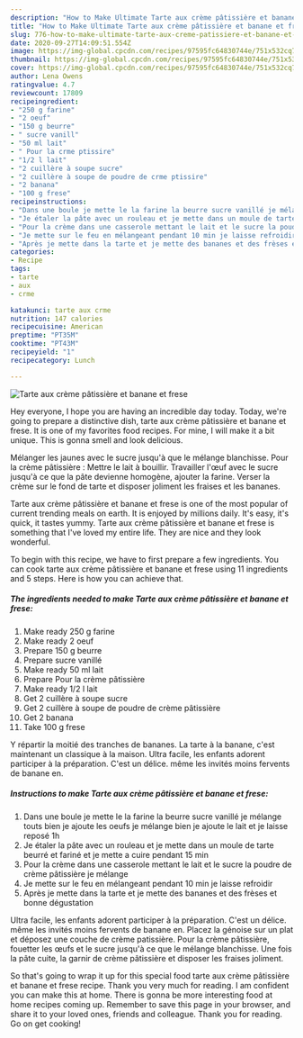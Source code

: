 ```yaml
---
description: "How to Make Ultimate Tarte aux crème pâtissière et banane et frese"
title: "How to Make Ultimate Tarte aux crème pâtissière et banane et frese"
slug: 776-how-to-make-ultimate-tarte-aux-creme-patissiere-et-banane-et-frese
date: 2020-09-27T14:09:51.554Z
image: https://img-global.cpcdn.com/recipes/97595fc64830744e/751x532cq70/tarte-aux-creme-patissiere-et-banane-et-frese-photo-principale-de-la-recette.jpg
thumbnail: https://img-global.cpcdn.com/recipes/97595fc64830744e/751x532cq70/tarte-aux-creme-patissiere-et-banane-et-frese-photo-principale-de-la-recette.jpg
cover: https://img-global.cpcdn.com/recipes/97595fc64830744e/751x532cq70/tarte-aux-creme-patissiere-et-banane-et-frese-photo-principale-de-la-recette.jpg
author: Lena Owens
ratingvalue: 4.7
reviewcount: 17809
recipeingredient:
- "250 g farine"
- "2 oeuf"
- "150 g beurre"
- " sucre vanill"
- "50 ml lait"
- " Pour la crme ptissire"
- "1/2 l lait"
- "2 cuillère à soupe sucre"
- "2 cuillère à soupe de poudre de crme ptissire"
- "2 banana"
- "100 g frese"
recipeinstructions:
- "Dans une boule je mette le la farine la beurre sucre vanillé je mélange touts bien je ajoute les oeufs je mélange bien je ajoute le lait et je laisse reposé 1h"
- "Je étaler la pâte avec un rouleau et je mette dans un moule de tarte beurré et fariné et je mette a cuire pendant 15 min"
- "Pour la crème dans une casserole mettant le lait et le sucre la poudre de crème pâtissière je mélange"
- "Je mette sur le feu en mélangeant pendant 10 min je laisse refroidir"
- "Après je mette dans la tarte et je mette des bananes et des frèses et bonne dégustation"
categories:
- Recipe
tags:
- tarte
- aux
- crme

katakunci: tarte aux crme 
nutrition: 147 calories
recipecuisine: American
preptime: "PT35M"
cooktime: "PT43M"
recipeyield: "1"
recipecategory: Lunch

---
```



![Tarte aux crème pâtissière et banane et frese](https://img-global.cpcdn.com/recipes/97595fc64830744e/751x532cq70/tarte-aux-creme-patissiere-et-banane-et-frese-photo-principale-de-la-recette.jpg)

Hey everyone, I hope you are having an incredible day today. Today, we're going to prepare a distinctive dish, tarte aux crème pâtissière et banane et frese. It is one of my favorites food recipes. For mine, I will make it a bit unique. This is gonna smell and look delicious.

Mélanger les jaunes avec le sucre jusqu&#39;à que le mélange blanchisse. Pour la crème pâtissière : Mettre le lait à bouillir. Travailler l&#39;œuf avec le sucre jusqu&#39;à ce que la pâte devienne homogène, ajouter la farine. Verser la crème sur le fond de tarte et disposer joliment les fraises et les bananes.

Tarte aux crème pâtissière et banane et frese is one of the most popular of current trending meals on earth. It is enjoyed by millions daily. It's easy, it's quick, it tastes yummy. Tarte aux crème pâtissière et banane et frese is something that I've loved my entire life. They are nice and they look wonderful.


To begin with this recipe, we have to first prepare a few ingredients. You can cook tarte aux crème pâtissière et banane et frese using 11 ingredients and 5 steps. Here is how you can achieve that.

<!--inarticleads1-->

##### The ingredients needed to make Tarte aux crème pâtissière et banane et frese:

1. Make ready 250 g farine
1. Make ready 2 oeuf
1. Prepare 150 g beurre
1. Prepare  sucre vanillé
1. Make ready 50 ml lait
1. Prepare  Pour la crème pâtissière
1. Make ready 1/2 l lait
1. Get 2 cuillère à soupe sucre
1. Get 2 cuillère à soupe de poudre de crème pâtissière
1. Get 2 banana
1. Take 100 g frese


Y répartir la moitié des tranches de bananes. La tarte à la banane, c&#39;est maintenant un classique à la maison. Ultra facile, les enfants adorent participer à la préparation. C&#39;est un délice. même les invités moins fervents de banane en. 

<!--inarticleads2-->

##### Instructions to make Tarte aux crème pâtissière et banane et frese:

1. Dans une boule je mette le la farine la beurre sucre vanillé je mélange touts bien je ajoute les oeufs je mélange bien je ajoute le lait et je laisse reposé 1h
1. Je étaler la pâte avec un rouleau et je mette dans un moule de tarte beurré et fariné et je mette a cuire pendant 15 min
1. Pour la crème dans une casserole mettant le lait et le sucre la poudre de crème pâtissière je mélange
1. Je mette sur le feu en mélangeant pendant 10 min je laisse refroidir
1. Après je mette dans la tarte et je mette des bananes et des frèses et bonne dégustation


Ultra facile, les enfants adorent participer à la préparation. C&#39;est un délice. même les invités moins fervents de banane en. Placez la génoise sur un plat et déposez une couche de crème patissière. Pour la crème pâtissière, fouetter les œufs et le sucre jusqu&#39;à ce que le mélange blanchisse. Une fois la pâte cuite, la garnir de crème pâtissière et disposer les fraises joliment. 

So that's going to wrap it up for this special food tarte aux crème pâtissière et banane et frese recipe. Thank you very much for reading. I am confident you can make this at home. There is gonna be more interesting food at home recipes coming up. Remember to save this page in your browser, and share it to your loved ones, friends and colleague. Thank you for reading. Go on get cooking!
